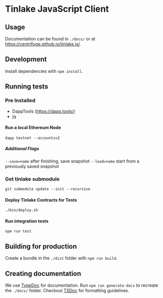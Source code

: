 # Tinlake JavaScript Client

## Usage

Documentation can be found in `./docs/` or at https://centrifuge.github.io/tinlake.js/.

## Development

Install dependencies with `npm install`.

## Running tests
### Pre Installed
- DappTools (https://dapp.tools/)
- jq

#### Run a local Ethereum Node

`dapp testnet --accounts=2`

##### Additional Flags
`--save=name` after finishing, save snapshot
`--load=name` start from a previously saved snapshot


### Get tinlake submodule
`git submodule update --init --recursive`

#### Deploy Tinlake Contracts for Tests
`./bin/deploy.sh`

#### Run integration tests
`npm run test`

## Building for production

Create a bundle in the `./dist` folder with `npm run build`.

## Creating documentation

We use [TypeDoc](https://github.com/TypeStrong/typedoc) for documentation. Run `npm run generate-docs` to recreate the `./docs/` folder.
Checkout [TSDoc](https://github.com/microsoft/tsdoc) for formatting guidelines.
